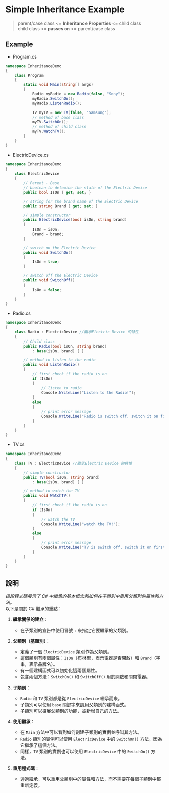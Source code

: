 # Simple Inheritance Example


> parent/case class <= **Inheritance Properties** <= child class  
> child class <= **passes on** <= parent/case class

## Example
- Program.cs
```csharp
namespace InheritanceDemo
{
    class Program
    {
        static void Main(string[] args)
        {
            Radio myRadio = new Radio(false, "Sony");
            myRadio.SwitchOn();
            myRadio.ListenRadio();

            TV myTV = new TV(false, "Samsung");
            // method of base class
            myTV.SwitchOn();
            // method of child class
            myTV.WatchTV();
        }
    }
}
```

- ElectricDevice.cs
``` csharp
namespace InheritanceDemo
{
    class ElectricDevice
    {
        // Parent - Base
        // boolean to detemine the state of the Electric Device
        public bool IsOn { get; set; }

        // string for the brand name of the Electric Device
        public string Brand { get; set; }

        // simple constructor
        public ElectricDevice(bool isOn, string brand)
        {
            IsOn = isOn;
            Brand = brand;
        }

        // switch on the Electric Device
        public void SwitchOn()
        {
            IsOn = true;
        }

        // switch off the Electric Device
        public void SwitchOff()
        {
            IsOn = false;
        }
    }
}
```

- Radio.cs
``` csharp
namespace InheritanceDemo
{
    class Radio : ElectricDevice //繼承Electric Device 的特性
    {
        // Child class
        public Radio(bool isOn, string brand)
            : base(isOn, brand) { }

        // method to listen to the radio
        public void ListenRadio()
        {
            // first check if the radio is on
            if (IsOn)
            {
                // listen to radio
                Console.WriteLine("Listen to the Radio!");
            }
            else
            {
                // print error message
                Console.WriteLine("Radio is switch off, switch it on first");
            }
        }
    }
}
```

- TV.cs
```csharp
namespace InheritanceDemo
{
    class TV : ElectricDevice //繼承Electric Device 的特性
    {
        // simple constructor
        public TV(bool isOn, string brand)
            : base(isOn, brand) { }

        // method to watch the TV
        public void WatchTV()
        {
            // first check if the radio is on
            if (IsOn)
            {
                // watch the TV
                Console.WriteLine("watch the TV!");
            }
            else
            {
                // print error message
                Console.WriteLine("TV is switch off, switch it on first");
            }
        }
    }
}
```
## 說明
*這段程式碼展示了 C# 中繼承的基本概念和如何在子類別中重用父類別的屬性和方法。*  
以下是關於 C# 繼承的重點：

1. **繼承關係的建立**：
   - 在子類別的宣告中使用冒號 `:` 來指定它要繼承的父類別。

2. **父類別（基類別）**：
   - 定義了一個 `ElectricDevice` 類別作為父類別。
   - 這個類別有兩個屬性：`IsOn`（布林型，表示電器是否開啟）和 `Brand`（字串，表示品牌名）。
   - 有一個建構函式可以初始化這兩個屬性。
   - 包含兩個方法：`SwitchOn()` 和 `SwitchOff()` 用於開啟和關閉電器。

3. **子類別**：
   - `Radio` 和 `TV` 類別都是從 `ElectricDevice` 繼承而來。
   - 子類別可以使用 `base` 關鍵字來調用父類別的建構函式。
   - 子類別可以擴展父類別的功能，並新增自己的方法。

4. **使用繼承**：
   - 在 `Main` 方法中可以看到如何創建子類別的實例並呼叫其方法。
   - `Radio` 類別的實例可以使用 `ElectricDevice` 中的 `SwitchOn()` 方法，因為它繼承了這個方法。
   - 同樣，`TV` 類別的實例也可以使用 `ElectricDevice` 中的 `SwitchOn()` 方法。

5. **重用程式碼**：
   - 透過繼承，可以重用父類別中的屬性和方法，而不需要在每個子類別中都重新定義。
